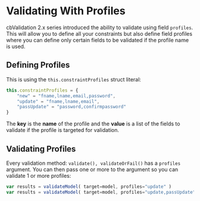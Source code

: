 # Validating With Profiles

cbValidation 2.x series introduced the ability to validate using field `profiles`.  This will allow you to define all your constraints but also define field profiles where you can define only certain fields to be validated if the profile name is used.  

## Defining Profiles

This is using the `this.constraintProfiles` struct literal:

```javascript
this.constraintProfiles = {
	"new" = "fname,lname,email,password",
	"update" = "fname,lname,email",
	"passUpdate" = "password,confirmpassword"
}
```

The **key** is the **name** of the profile and the **value** is a list of the fields to validate if the profile is targeted for validation.

## Validating Profiles

Every validation method: `validate(), validateOrFail()` has a `profiles` argument. You can then pass one or more to the argument so you can validate 1 or more profiles:

```javascript
var results = validateModel( target=model, profiles="update" )
var results = validateModel( target=model, profiles="update,passUpdate" )
```

